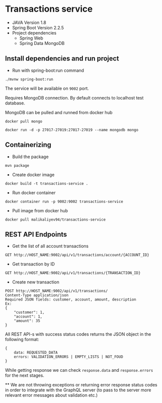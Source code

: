 # Transactions service
- JAVA Version 1.8
- Spring Boot Version 2.2.5
- Project dependencies
    - Spring Web
    - Spring Data MongoDB

## Install dependencies and run project
- Run with spring-boot:run command

```
./mvnw spring-boot:run
```

The service will be available on ```9002``` port.

Requires MongoDB connection. By default connects to localhost test database.

MongoDB can be pulled and runned from docker hub
```
docker pull mongo

docker run -d -p 27017-27019:27017-27019 --name mongodb mongo
```

## Containerizing
- Build the package 
```
mvn package
```
- Create docker image
```
docker build -t transactions-service .
```
- Run docker container
```
docker container run -p 9002:9002 transactions-service
```

- Pull image from docker hub
```
docker pull malikaliyev94/transactions-service
```

## REST API Endpoints
- Get the list of all account transactions
```
GET http://HOST_NAME:9002/api/v1/transactions/account/{ACCOUNT_ID}
```
- Get transaction by ID
```
GET http://HOST_NAME:9002/api/v1/transactions/{TRANSACTION_ID}
```
- Create new transaction
```
POST http://HOST_NAME:9002/api/v1/transactions/
Content-Type application/json
Required JSON fields: customer, account, amount, description
Ex:
{
	"customer": 1,
	"account": 1,
	"amount": 35
}
```

All REST API-s with success status codes returns the JSON object in the following format:
```
{
    data: REQUESTED_DATA
    errors: VALIDATION_ERRORS | EMPTY_LISTS | NOT_FOUD
}
```

While getting response we can check ```response.data``` and ```response.errors``` for the next stages. 

** We are not throwing exceptions or returning error response status codes in order to integrate with the GraphQL server (to pass to the server more relevant error messages about validation etc.)